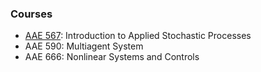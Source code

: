 ### Courses

- [AAE 567](https://engineering.purdue.edu/AAE/academics/course-descriptions/AAE567): Introduction to Applied Stochastic Processes
- AAE 590: Multiagent System 
- AAE 666: Nonlinear Systems and Controls

